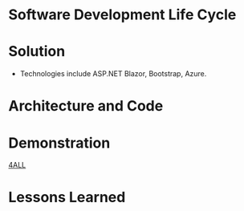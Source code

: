 # Software Development Life Cycle

# Solution
- Technologies include ASP.NET Blazor, Bootstrap, Azure.

# Architecture and Code 

# Demonstration
[4ALL](https://4allwebapp.azurewebsites.net)

# Lessons Learned


